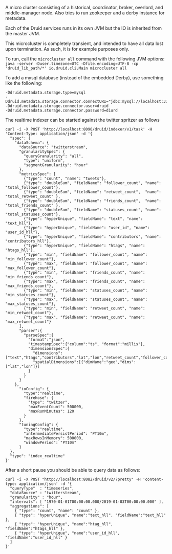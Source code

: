 A micro cluster consisting of a historical, coordinator, broker, overlord, and middle-manager node. Also tries to run zookeeper and a derby instance for metadata.

Each of the Druid services runs in its own JVM but the IO is inherited from the master JVM.

This microcluster is completely transient, and intended to have all data lost upon termination. As such, it is for example purposes only.

To run, call the `microcluster all` command with the following JVM options:
`java -server -Duser.timezone=UTC -Dfile.encoding=UTF-8 -cp 'druid_lib_path/*' io.druid.cli.Main microcluster all`

To add a mysql database (instead of the embedded Derby), use something like the following:
```
-Ddruid.metadata.storage.type=mysql
-Ddruid.metadata.storage.connector.connectURI="jdbc:mysql://localhost:3306/druid"
-Ddruid.metadata.storage.connector.user=druid
-Ddruid.metadata.storage.connector.password=diurd
```

The realtime indexer can be started against the twitter spritzer as follows
```
curl -i -X POST 'http://localhost:8090/druid/indexer/v1/task' -H 'Content-Type: application/json' -d '{
  "spec": {
    "dataSchema": {
      "dataSource": "twitterstream",
      "granularitySpec": {
        "queryGranularity": "all",
        "type": "uniform",
        "segmentGranularity": "hour"
      },
      "metricsSpec": [
        {"type": "count", "name": "tweets"},
        {"type": "doubleSum", "fieldName": "follower_count", "name": "total_follower_count"},
        {"type": "doubleSum", "fieldName": "retweet_count",  "name": "total_retweet_count" },
        {"type": "doubleSum", "fieldName": "friends_count",  "name": "total_friends_count" },
        {"type": "doubleSum", "fieldName": "statuses_count", "name": "total_statuses_count"},
        {"type": "hyperUnique", "fieldName": "text", "name": "text_hll"},
        {"type": "hyperUnique", "fieldName": "user_id", "name": "user_id_hll"},
        {"type": "hyperUnique", "fieldName": "contributors", "name": "contributors_hll"},
        {"type": "hyperUnique", "fieldName": "htags", "name": "htags_hll"},
        {"type": "min", "fieldName": "follower_count", "name": "min_follower_count"},
        {"type": "max", "fieldName": "follower_count", "name": "max_follower_count"},
        {"type": "min", "fieldName": "friends_count", "name": "min_friends_count"},
        {"type": "max", "fieldName": "friends_count", "name": "max_friends_count"},
        {"type": "min", "fieldName": "statuses_count", "name": "min_statuses_count"},
        {"type": "max", "fieldName": "statuses_count", "name": "max_statuses_count"},
        {"type": "min", "fieldName": "retweet_count", "name": "min_retweet_count"},
        {"type": "max", "fieldName": "retweet_count", "name": "max_retweet_count"}
      ],
      "parser":{
        "parseSpec":{
          "format":"json",
          "timestampSpec":{"column":"ts", "format":"millis"},
          "dimensionsSpec":{
            "dimensions":["text","htags","contributors","lat","lon","retweet_count","follower_count","friendscount","lang","utc_offset","statuses_count","user_id","ts"],
            "spatialDimensions":[{"dimName":"geo","dims":["lat","lon"]}]
          }
        }
      }
    },
      "ioConfig": {
        "type":"realtime",
        "firehose": {
          "type": "twitzer",
          "maxEventCount": 500000,
          "maxRunMinutes": 120
        }
      },
      "tuningConfig": {
        "type":"realtime",
        "intermediatePersistPeriod": "PT10m",
        "maxRowsInMemory": 500000,
        "windowPeriod": "PT10m"
      }
  },
  "type": "index_realtime"
}'

```

After a short pause you should be able to query data as follows:

```
curl -i -X POST "http://localhost:8082/druid/v2/?pretty" -H 'content-type: application/json' -d '{
  "queryType"  : "timeseries",
  "dataSource" : "twitterstream",
  "granularity" : "hour",
  "intervals": [ "1970-01-01T00:00:00.000/2019-01-03T00:00:00.000" ],
  "aggregations": [
    { "type": "count", "name": "count" },
    { "type": "hyperUnique", "name":"text_hll", "fieldName":"text_hll" },
    { "type": "hyperUnique", "name":"htag_hll", "fieldName":"htags_hll" },
    { "type": "hyperUnique", "name":"user_id_hll", "fieldName":"user_id_hll" }
  ]
}'
```